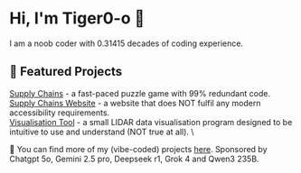 # Hi, I'm Tiger0-o 👋
I am a noob coder with 0.31415 decades of coding experience. 

## 🚀 Featured Projects
[Supply Chains](https://github.com/Tiger0-o/Supply-Chains) - a fast-paced puzzle game with 99% redundant code. \
[Supply Chains Website](https://github.com/Tiger0-o/Tiger0-o.github.io) - a website that does NOT fulfil any modern accessibility requirements. \
[Visualisation Tool](https://github.com/Tiger0-o/Visualisation-Tool-v0.2) - a small LIDAR data visualisation program designed to be intuitive to use and understand (NOT true at all). \

📂 You can find more of my (vibe-coded) projects [here](https://github.com/Tiger0-o?tab=repositories).
Sponsored by Chatgpt 5o, Gemini 2.5 pro, Deepseek r1, Grok 4 and Qwen3 235B.
